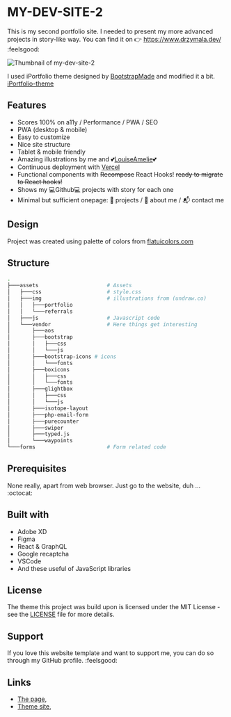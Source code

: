 # MY-DEV-SITE-2

This is my second portfolio site. I needed to present my more advanced projects in story-like way. You can find it on :point_right: <https://www.drzymala.dev/> :feelsgood:

![Thumbnail of my-dev-site-2](...)

I used iPortfolio theme designed by [BootstrapMade](https://bootstrapmade.com/) and modified it a bit.
[iPortfolio-theme](https://bootstrapmade.com/demo/iPortfolio/)

## Features

- Scores 100% on a11y / Performance / PWA / SEO
- PWA (desktop & mobile)
- Easy to customize
- Nice site structure
- Tablet & mobile friendly
- Amazing illustrations by me and :two_hearts:[LouiseAmelie](https://lui-design.com/):two_hearts:
- Continuous deployment with [Vercel](https://vercel.com/?utm_source=smakosh)
- Functional components with ~~Recompose~~ React Hooks! ~~ready to migrate to React hooks!~~
- Shows my :computer:Github:computer: projects with story for each one
- Minimal but sufficient onepage: :file_folder: projects / :man: about me / :mailbox_with_mail: contact me

## Design

Project was created using palette of colors from [flatuicolors.com](https://flatuicolors.com/palette/us)

## Structure

```bash
.
├───assets                      # Assets
│   ├───css                     # style.css
│   ├───img                     # illustrations from (undraw.co)
│   │   ├───portfolio
│   │   └───referrals
│   ├───js                      # Javascript code
│   └───vendor                  # Here things get interesting
│       ├───aos
│       ├───bootstrap
│       │   ├───css
│       │   └───js
│       ├───bootstrap-icons # icons
│       │   └───fonts
│       ├───boxicons
│       │   ├───css
│       │   └───fonts
│       ├───glightbox
│       │   ├───css
│       │   └───js
│       ├───isotope-layout
│       ├───php-email-form
│       ├───purecounter
│       ├───swiper
│       ├───typed.js
│       └───waypoints
└───forms                       # Form related code
```

## Prerequisites

None really, apart from web browser. Just go to the website, duh ... :octocat:

## Built with

- Adobe XD
- Figma
- React & GraphQL
- Google recaptcha
- VSCode
- And these useful of JavaScript libraries

## License

The theme this project was build upon is licensed under the MIT License - see the [LICENSE](LICENSE) file for more details.

## Support

If you love this website template and want to support me, you can do so through my GitHub profile. :feelsgood:

## Links

- [The page](https://www.drzymala.com/),
- [Theme site](https://bootstrapmade.com/demo/iPortfolio/),

